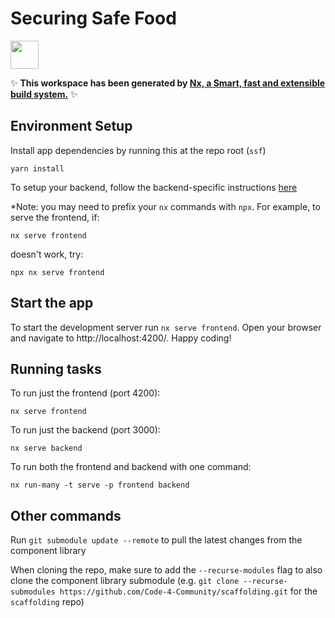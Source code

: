 # Securing Safe Food

<a alt="Nx logo" href="https://nx.dev" target="_blank" rel="noreferrer"><img src="https://raw.githubusercontent.com/nrwl/nx/master/images/nx-logo.png" width="45"></a>

✨ **This workspace has been generated by [Nx, a Smart, fast and extensible build system.](https://nx.dev)** ✨

## Environment Setup

Install app dependencies by running this at the repo root (`ssf`)

```
yarn install
```

To setup your backend, follow the backend-specific instructions [here](apps/backend/README.md)

*Note: you may need to prefix your `nx` commands with `npx`. For example, to serve the frontend, if:
```
nx serve frontend
```

doesn't work, try:

```
npx nx serve frontend
```

## Start the app

To start the development server run `nx serve frontend`. Open your browser and navigate to http://localhost:4200/. Happy coding!

## Running tasks

To run just the frontend (port 4200):

```
nx serve frontend
```

To run just the backend (port 3000):

```
nx serve backend
```

To run both the frontend and backend with one command:

```
nx run-many -t serve -p frontend backend
```

## Other commands

Run `git submodule update --remote` to pull the latest changes from the component library

When cloning the repo, make sure to add the `--recurse-modules` flag to also clone the component library submodule (e.g. `git clone --recurse-submodules https://github.com/Code-4-Community/scaffolding.git` for the `scaffolding` repo)
